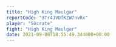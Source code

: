 ```yaml
---
title: "High King Maulgar"
reportCode: "3Tr4JVDfKZW7nvRx"
player: "Söcrate"
fight: "High King Maulgar"
date: 2021-09-08T18:55:49.344000+00:00
---
```

